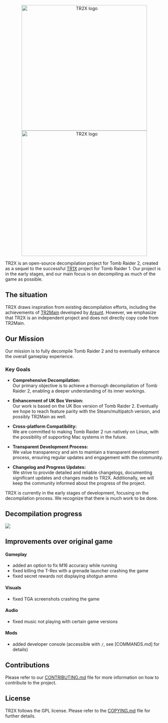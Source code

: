 <p align="center">
<img alt="TR2X logo" src="data/logo-light-theme.png#gh-light-mode-only" width="400"/>
<img alt="TR2X logo" src="data/logo-dark-theme.png#gh-dark-mode-only" width="400"/>
</p>

TR2X is an open-source decompilation project for Tomb Raider 2, created as a
sequel to the successful [TR1X](https://github.com/LostArtefacts/TR1X/) project
for Tomb Raider 1. Our project is in the early stages, and our main focus is on
decompiling as much of the game as possible.

## The situation

TR2X draws inspiration from existing decompilation efforts, including the
achievements of [TR2Main](https://github.com/Arsunt/TR2Main) developed by
[Arsunt](https://github.com/Arsunt/). However, we emphasize that TR2X is an
independent project and does not directly copy code from TR2Main.

## Our Mission

Our mission is to fully decompile Tomb Raider 2 and to eventually enhance the
overall gameplay experience.

### Key Goals

- **Comprehensive Decompilation:**  
  Our primary objective is to achieve a thorough decompilation of Tomb Raider
  2, enabling a deeper understanding of its inner workings.

- **Enhancement of UK Box Version:**  
  Our work is based on the UK Box version of Tomb Raider 2. Eventually we hope
  to reach feature parity with the Steam/multipatch version, and possibly
  TR2Main as well.

- **Cross-platform Compatibility:**  
  We are committed to making Tomb Raider 2 run natively on Linux, with the
  possibility of supporting Mac systems in the future.

- **Transparent Development Process:**  
  We value transparency and aim to maintain a transparent development process,
  ensuring regular updates and engagement with the community.

- **Changelog and Progress Updates:**  
  We strive to provide detailed and reliable changelogs, documenting
  significant updates and changes made to TR2X. Additionally, we will keep
  the community informed about the progress of the project.

TR2X is currently in the early stages of development, focusing on the
decompilation process. We recognize that there is much work to be done.

## Decompilation progress

![](docs/progress.svg)

## Improvements over original game

#### Gameplay

- added an option to fix M16 accuracy while running
- fixed killing the T-Rex with a grenade launcher crashing the game
- fixed secret rewards not displaying shotgun ammo

#### Visuals

- fixed TGA screenshots crashing the game

#### Audio

- fixed music not playing with certain game versions

#### Mods
- added developer console (accessible with `/`, see [COMMANDS.md] for details)

## Contributions

Please refer to our [CONTRIBUTING.md](CONTRIBUTING.md) file for more
information on how to contribute to the project.

## License

TR2X follows the GPL license. Please refer to the [COPYING.md](COPYING.md) file
for further details.
